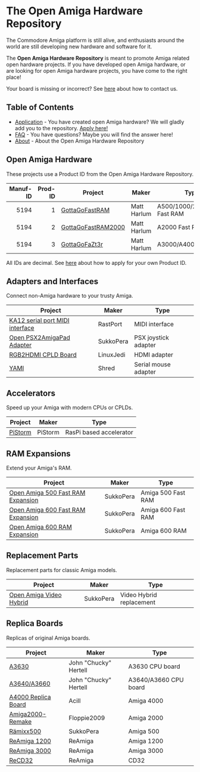 # The Open Amiga Hardware Repository

The Commodore Amiga platform is still alive, and enthusiasts around the world are still developing new hardware and software for it.

The **Open Amiga Hardware Repository** is meant to promote Amiga related open hardware projects. If you have developed open Amiga hardware, or are looking for open Amiga hardware projects, you have come to the right place!

Your board is missing or incorrect? See [here](application.md) about how to contact us.

## Table of Contents
* [Application](application.md) - You have created open Amiga hardware? We will gladly add you to the repository. [Apply here!](application.md)
* [FAQ](faq.md) - You have questions? Maybe you will find the answer here!
* [About](about.md) - About the Open Amiga Hardware Repository

## Open Amiga Hardware

These projects use a Product ID from the Open Amiga Hardware Repository.

| Manuf-ID | Prod-ID | Project  | Maker | Type |
| --------:| -------:| -------- | ----- | ---- |
| 5194 |   1 | [GottaGoFastRAM](https://github.com/LIV2/GottaGoFastRAM) | Matt Harlum | A500/1000/2000/CDTV Fast RAM |
| 5194 |   2 | [GottaGoFastRAM2000](https://github.com/LIV2/GottaGoFastRAM2000) | Matt Harlum | A2000 Fast RAM |
| 5194 |   3 | [GottaGoFaZt3r](https://github.com/LIV2/GottaGoFaZt3r) | Matt Harlum | A3000/A4000 Fast RAM |

All IDs are decimal. See [here](application.md) about how to apply for your own Product ID.

## Adapters and Interfaces

Connect non-Amiga hardware to your trusty Amiga.

| Project  | Maker | Type |
| -------- | ----- | ---- |
| [KA12 serial port MIDI interface](https://github.com/grzegorz-kraszewski/rastport/tree/main/ka12) | RastPort | MIDI interface |
| [Open PSX2AmigaPad Adapter](https://github.com/SukkoPera/OpenPSX2AmigaPadAdapter) | SukkoPera | PSX joystick adapter |
| [RGB2HDMI CPLD Board](https://github.com/LinuxJedi/AmigaRGBtoHDMI) | LinuxJedi | HDMI adapter |
| [YAMI](https://github.com/shred/yami) | Shred | Serial mouse adapter |

## Accelerators

Speed up your Amiga with modern CPUs or CPLDs.

| Project  | Maker | Type |
| -------- | ----- | ---- |
| [PiStorm](https://github.com/captain-amygdala/pistorm) | PiStorm | RasPi based accelerator |

## RAM Expansions

Extend your Amiga's RAM.

| Project  | Maker | Type |
| -------- | ----- | ---- |
| [Open Amiga 500 Fast RAM Expansion](https://github.com/SukkoPera/OpenAmiga500FastRamExpansion) | SukkoPera | Amiga 500 Fast RAM |
| [Open Amiga 600 Fast RAM Expansion](https://github.com/SukkoPera/OpenAmiga600FastRamExpansion) | SukkoPera | Amiga 600 Fast RAM |
| [Open Amiga 600 RAM Expansion](https://github.com/SukkoPera/OpenAmiga600RamExpansion) | SukkoPera | Amiga 600 RAM |

## Replacement Parts

Replacement parts for classic Amiga models.

| Project  | Maker | Type |
| -------- | ----- | ---- |
| [Open Amiga Video Hybrid](https://github.com/SukkoPera/OpenAmigaVideoHybrid) | SukkoPera | Video Hybrid replacement |

## Replica Boards

Replicas of original Amiga boards.

| Project  | Maker | Type |
| -------- | ----- | ---- |
| [A3630](https://www.reamiga.info/?page_id=44) | John "Chucky" Hertell | A3630 CPU board |
| [A3640/A3660](https://www.reamiga.info/?page_id=55)| John "Chucky" Hertell | A3640/A3660 CPU board |
| [A4000 Replica Board](https://github.com/Acill/A4000RevB) | Acill | Amiga 4000 |
| [Amiga2000-Remake](https://github.com/Floppie209/Amiga2000-remake) | Floppie2009 | Amiga 2000 |
| [Rämixx500](https://github.com/SukkoPera/Raemixx500) | SukkoPera | Amiga 500 |
| [ReAmiga 1200](https://www.reamiga.info/?page_id=38) | ReAmiga | Amiga 1200 |
| [ReAmiga 3000](https://www.reamiga.info/?page_id=40) | ReAmiga | Amiga 3000 |
| [ReCD32](https://www.reamiga.info/?page_id=148) | ReAmiga | CD32 |

